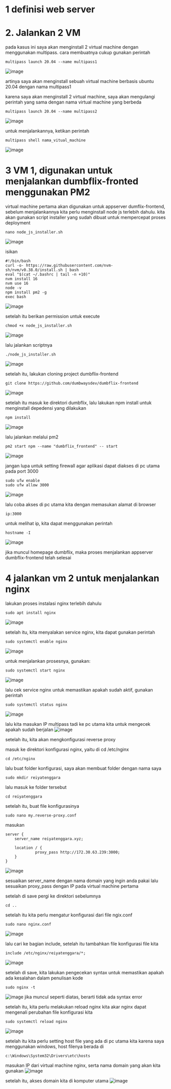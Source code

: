 # 1 definisi web server

# 2. Jalankan 2 VM

pada kasus ini saya akan menginstall 2 virtual machine dengan menggunakan multipass.
cara membuatnya cukup gunakan perintah

```
multipass launch 20.04 --name multipass1
```
![image](https://user-images.githubusercontent.com/36489276/203636495-94623a0b-3612-4f57-8267-7e9cb4331574.png)


artinya saya akan menginstall sebuah virtual machine berbasis ubuntu 20.04 dengan nama multipass1

karena saya akan menginstall 2 virtual machine, saya akan mengulangi perintah yang sama dengan nama virtual machine yang berbeda

```
multipass launch 20.04 --name multipass2
```
![image](https://user-images.githubusercontent.com/36489276/203636650-02bf7997-5081-4c32-9941-9c6e1a217573.png)


untuk menjalankannya, ketikan perintah
```
multipass shell nama_vitual_machine
```
![image](https://user-images.githubusercontent.com/36489276/203630079-fbe4ecd2-b05a-4e99-ae7b-a36b58d1296e.png)

# 3 VM 1, digunakan untuk menjalankan dumbflix-fronted menggunakan PM2

virtual machine pertama akan digunakan untuk appserver dumflix-frontend, sebelum menjalankannya kita perlu menginstall node js terlebih dahulu.
kita akan gunakan script installer yang sudah dibuat untuk mempercepat proses deployment
```
nano node_js_installer.sh
```
![image](https://user-images.githubusercontent.com/36489276/203637589-d95384f4-ceef-4b13-a5a1-02c1a4754a78.png)


isikan
```
#!/bin/bash
curl -o- https://raw.githubusercontent.com/nvm-sh/nvm/v0.38.0/install.sh | bash
eval "$(cat ~/.bashrc | tail -n +10)"
nvm install 16
nvm use 16
node -v
npm install pm2 -g
exec bash
```
![image](https://user-images.githubusercontent.com/36489276/203638399-647cf500-f5bd-4cce-ae5a-da355b56a654.png)

setelah itu berikan permission untuk execute
```
chmod +x node_js_installer.sh
```
![image](https://user-images.githubusercontent.com/36489276/203637659-32ddde4b-2efa-4efc-bc40-87b76dff6eaf.png)

lalu jalankan scriptnya
```
./node_js_installer.sh
```
![image](https://user-images.githubusercontent.com/36489276/203638590-8685f6d4-cefc-44ef-bd10-bd9a03ac52a2.png)

setelah itu, lakukan cloning project dumbflix-frontend
```
git clone https://github.com/dumbwaysdev/dumbflix-frontend
```
![image](https://user-images.githubusercontent.com/36489276/203639637-997e5168-a1d0-41b0-a84a-e85303cdfa75.png)

setelah itu masuk ke direktori dumbflix, lalu lakukan npm install untuk menginstall depedensi yang dilakukan
```
npm install
```
![image](https://user-images.githubusercontent.com/36489276/203640921-97e6d661-d5c7-4878-af88-d96200fd2e24.png)

lalu jalankan melalui pm2
```
pm2 start npm --name "dumbflix_frontend" -- start
```
![image](https://user-images.githubusercontent.com/36489276/203641179-1cd0ffd4-6558-46af-9948-2989f0d2bd99.png)

jangan lupa untuk setting firewall agar aplikasi dapat diakses di pc utama pada port 3000
```
sudo ufw enable
sudo ufw allow 3000
```
![image](https://user-images.githubusercontent.com/36489276/203641981-fa6cbcbb-3f7c-454a-b600-e6ea4e885d83.png)

lalu coba akses di pc utama kita dengan memasukan alamat di browser
```
ip:3000
```
untuk melihat ip, kita dapat menggunakan perintah
```
hostname -I
```
![image](https://user-images.githubusercontent.com/36489276/203642394-79e50ba4-0444-4949-9197-0b34187c144b.png)

jika muncul homepage dumbflix, maka proses menjalankan appserver dumbflix-frontend telah selesai

# 4 jalankan vm 2 untuk menjalankan nginx

lakukan proses instalasi nginx terlebih dahulu
```
sudo apt install nginx
```
![image](https://user-images.githubusercontent.com/36489276/203644462-30a0e8ee-722a-46d2-b430-12f506eda3be.png)

setelah itu, kita menyalakan service nginx, kita dapat gunakan perintah
```
sudo systemctl enable nginx
```
![image](https://user-images.githubusercontent.com/36489276/203644786-2949c00f-442b-4862-b08a-6c7865ade5b3.png)

untuk menjalankan prosesnya, gunakan:
```
sudo systemctl start nginx
```
![image](https://user-images.githubusercontent.com/36489276/203644845-5bc56f70-8990-43df-90d1-6a30a77e4730.png)

lalu cek service nginx untuk memastikan apakah sudah aktif, gunakan perintah
```
sudo systemctl status nginx
```
![image](https://user-images.githubusercontent.com/36489276/203645299-fc8b016e-c947-497a-9911-a69d4a5b9f6c.png)

lalu kita masukan IP multipass tadi ke pc utama kita untuk mengecek apakah sudah berjalan
![image](https://user-images.githubusercontent.com/36489276/203648712-62b53a33-fc5c-40ab-81a4-9f10a58cc56b.png)

setelah itu, kita akan mengkonfigurasi reverse proxy

masuk ke direktori konfigurasi nginx, yaitu di cd /etc/nginx
```
cd /etc/nginx
```

lalu buat folder konfigurasi, saya akan membuat folder dengan nama saya
```
sudo mkdir reiyatenggara
```
lalu masuk  ke folder tersebut
```
cd reiyatenggara
```

setelah itu, buat file konfigurasinya
```
sudo nano my.reverse-proxy.conf
```

masukan
```
server {
    server_name reiyatenggara.xyz;

    location / {
             proxy_pass http://172.30.63.239:3000;
    }
}
```
![image](https://user-images.githubusercontent.com/36489276/203650025-26e34cfb-cddb-4702-90b7-d4594ae95f59.png)

sesuaikan server_name dengan nama domain yang ingin anda pakai
lalu sesuaikan proxy_pass dengan IP pada virtual machine pertama

setelah di save pergi ke direktori sebelumnya
```
cd ..
```

setelah itu kita perlu mengatur konfigurasi dari file ngix.conf
```
sudo nano nginx.conf
```
![image](https://user-images.githubusercontent.com/36489276/203650850-558c9518-c141-42a8-86f1-88521328d951.png)

lalu cari ke bagian include,
setelah itu tambahkan file konfigurasi file kita
```
include /etc/nginx/reiyatenggara/*;
```
![image](https://user-images.githubusercontent.com/36489276/203650587-fb2178e3-92ab-4988-a6f4-25291bdf60ee.png)

setelah di save, kita lakukan pengecekan syntax untuk memastikan apakah ada kesalahan dalam penulisan kode
```
sudo nginx -t
```
![image](https://user-images.githubusercontent.com/36489276/203651036-ad9b12f3-7a57-49b7-b44c-82d0309cbd69.png)
jika muncul seperti diatas, berarti tidak ada syntax error

setelah itu, kita perlu melakukan reload nginx kita akar nginx dapat mengenali perubahan file konfigurasi kita
```
sudo systemctl reload nginx
```
![image](https://user-images.githubusercontent.com/36489276/203651273-dbff9d75-fcdd-4cc4-adf8-ddcc21bd4aa0.png)

setelah itu kita perlu setting host file yang ada di pc utama kita
karena saya menggunakan windows, host filenya berada di
```
c:\Windows\System32\Drivers\etc\hosts
```

masukan IP dari virtual machine nginx, serta nama domain yang akan kita gunakan
![image](https://user-images.githubusercontent.com/36489276/203651931-f2feb399-a884-4529-84ea-f105f732872a.png)

setelah itu, akses domain kita di komputer utama
![image](https://user-images.githubusercontent.com/36489276/203769556-1ec61fc5-bcc2-4c91-be4c-99255cd06991.png)

